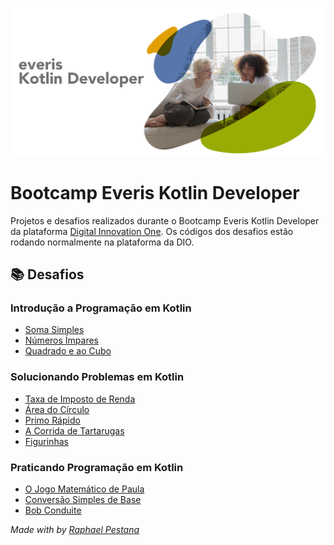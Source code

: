 ![](https://github.com/raphael-pestana/Bootcamp-Everis-Kotlin-Developer/blob/main/Desafios%20em%20Kotlin/Bootcamp-Everis-Kotlin-Developer-IMG.png)

# Bootcamp Everis Kotlin Developer

Projetos e desafios realizados durante o Bootcamp Everis Kotlin Developer da plataforma [Digital Innovation One](https://digitalinnovation.one/). Os códigos dos desafios estão rodando normalmente na plataforma da DIO.

## **📚 Desafios**

### Introdução a Programação em Kotlin

- [Soma Simples](https://github.com/raphael-pestana/Bootcamp-Everis-Kotlin-Developer/blob/main/Desafios%20em%20Kotlin/Introdu%C3%A7%C3%A3o%20a%20Programa%C3%A7%C3%A3o%20em%20Kotlin/Soma%20Simples.kt)
- [Números Ímpares](https://github.com/raphael-pestana/Bootcamp-Everis-Kotlin-Developer/blob/main/Desafios%20em%20Kotlin/Introdu%C3%A7%C3%A3o%20a%20Programa%C3%A7%C3%A3o%20em%20Kotlin/N%C3%BAmeros%20%C3%8Dmpares.kt)
- [Quadrado e ao Cubo](https://github.com/raphael-pestana/Bootcamp-Everis-Kotlin-Developer/blob/main/Desafios%20em%20Kotlin/Introdu%C3%A7%C3%A3o%20a%20Programa%C3%A7%C3%A3o%20em%20Kotlin/Quadrado%20e%20ao%20Cubo.kt)

### Solucionando Problemas em Kotlin

- [Taxa de Imposto de Renda](https://github.com/raphael-pestana/Bootcamp-Everis-Kotlin-Developer/blob/main/Desafios%20em%20Kotlin/Solucionando%20Problemas%20em%20Kotlin/Taxa%20de%20Imposto%20de%20Renda.kt)
- [Área do Círculo](https://github.com/raphael-pestana/Bootcamp-Everis-Kotlin-Developer/blob/main/Desafios%20em%20Kotlin/Solucionando%20Problemas%20em%20Kotlin/%C3%81rea%20do%20C%C3%ADrculo.kt)
- [Primo Rápido](https://github.com/raphael-pestana/Bootcamp-Everis-Kotlin-Developer/blob/main/Desafios%20em%20Kotlin/Solucionando%20Problemas%20em%20Kotlin/Primo%20R%C3%A1pido.kt)
- [A Corrida de Tartarugas](https://github.com/raphael-pestana/Bootcamp-Everis-Kotlin-Developer/blob/main/Desafios%20em%20Kotlin/Solucionando%20Problemas%20em%20Kotlin/A%20Corrida%20de%20Tartarugas.kt)
- [Figurinhas](https://github.com/raphael-pestana/Bootcamp-Everis-Kotlin-Developer/blob/main/Desafios%20em%20Kotlin/Solucionando%20Problemas%20em%20Kotlin/Figurinhas.kt)

### Praticando Programação em Kotlin

- [O Jogo Matemático de Paula](https://github.com/raphael-pestana/Bootcamp-Everis-Kotlin-Developer/blob/main/Desafios%20em%20Kotlin/Praticando%20Programa%C3%A7%C3%A3o%20em%20Kotlin/O%20jogo%20Matem%C3%A1tico%20de%20Paula.kt)
- [Conversão Simples de Base](https://github.com/raphael-pestana/Bootcamp-Everis-Kotlin-Developer/blob/main/Desafios%20em%20Kotlin/Praticando%20Programa%C3%A7%C3%A3o%20em%20Kotlin/Convers%C3%A3o%20Simples%20de%20Base.kt)
- [Bob Conduite](https://github.com/raphael-pestana/Bootcamp-Everis-Kotlin-Developer/blob/main/Desafios%20em%20Kotlin/Praticando%20Programa%C3%A7%C3%A3o%20em%20Kotlin/Bob%20Conduite.kt)

*Made with by [Raphael Pestana](https://pleiterson.vercel.app/https://www.linkedin.com/in/raphaelpestana)*


